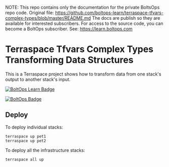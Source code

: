 <!-- note marker start -->
NOTE: This repo contains only the documentation for the private BoltsOps repo code.
Original file: https://github.com/boltops-learn/terraspace-tfvars-complex-types/blob/master/README.md
The docs are publish so they are available for interested subscribers.
For access to the source code, you can become a BoltOps subscriber.
See: https://learn.boltops.com

<!-- note marker end -->

# Terraspace Tfvars Complex Types Transforming Data Structures

This is a Terraspace project shows how to transform data from one stack's output to another stack's input.

[![BoltOps Learn Badge](https://img.boltops.com/boltops-learn/boltops-learn.png)](https://learn.boltops.com)

[![BoltOps Badge](https://img.boltops.com/boltops/badges/boltops-badge.png)](https://www.boltops.com)

## Deploy

To deploy individual stacks:

    terraspace up pet1
    terraspace up pet2

To deploy all the infrastructure stacks:

    terraspace all up
